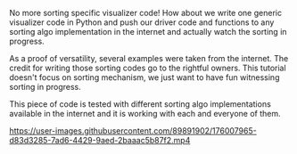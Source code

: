 No more sorting specific visualizer code! How about we write one generic visualizer code in Python and push our driver code and functions to any sorting algo implementation in the internet and actually watch the sorting in progress.

As a proof of versatility, several examples were taken from the internet. The credit for writing those sorting codes go to the rightful owners. This tutorial doesn't focus on sorting mechanism, we just want to have fun witnessing sorting in progress.

This piece of code is tested with different sorting algo implementations available in the internet and it is working with each and everyone of them.





https://user-images.githubusercontent.com/89891902/176007965-d83d3285-7ad6-4429-9aed-2baaac5b87f2.mp4

